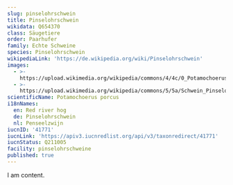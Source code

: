 ```yaml
---
slug: pinselohrschwein
title: Pinselohrschwein
wikidata: Q654370
class: Säugetiere
order: Paarhufer
family: Echte Schweine
species: Pinselohrschwein
wikipediaLink: 'https://de.wikipedia.org/wiki/Pinselohrschwein'
images:
  - >-
    https://upload.wikimedia.org/wikipedia/commons/4/4c/0_Potamochoerus_porcus_-_Potamochère_roux_(1).JPG
  - >-
    https://upload.wikimedia.org/wikipedia/commons/5/5a/Schwein_Pinselohrschwein_0509011.jpg
scientificName: Potamochoerus porcus
i18nNames:
  en: Red river hog
  de: Pinselohrschwein
  nl: Penseelzwijn
iucnID: '41771'
iucnLink: 'https://apiv3.iucnredlist.org/api/v3/taxonredirect/41771'
iucnStatus: Q211005
facility: pinselohrschweine
published: true
---
```


I am content.
